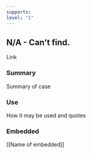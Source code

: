 ```yaml
---
supports: 
level: "1"
---
```

## N/A - Can't find.

Link

### Summary

Summary of case

### Use

How it may be used and quotes

### Embedded

[[Name of embedded]]